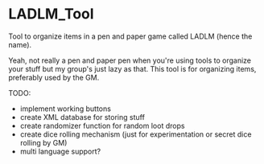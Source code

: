 # LADLM_Tool
Tool to organize items in a pen and paper game called LADLM (hence the name).

Yeah, not really a pen and paper pen when you're using tools to organize your stuff but my group's just lazy as that.
This tool is for organizing items, preferably used by the GM.


TODO:
- implement working buttons
- create XML database for storing stuff
- create randomizer function for random loot drops
- create dice rolling mechanism (just for experimentation or secret dice rolling by GM)
- multi language support?
